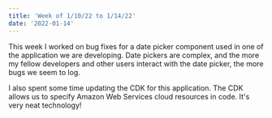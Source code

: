 ```yaml
---
title: 'Week of 1/10/22 to 1/14/22'
date: '2022-01-14'
---
```


This week I worked on bug fixes for a date picker component used in one of the application we are developing. Date pickers are complex, and the more my fellow developers and other users interact with the date picker, the more bugs we seem to log. 

I also spent some time updating the CDK for this application. The CDK allows us to specify Amazon Web Services cloud resources in code. It's very neat technology!
